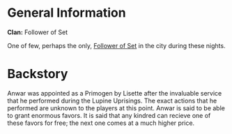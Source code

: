 <!-- TITLE: Anwar -->
<!-- SUBTITLE: Member of the Primogen-->

# General Information
**Clan:** Follower of Set

One of few, perhaps the only, [Follower of Set](/home/vtm/npc#followers-of-set) in the city during these nights.

# Backstory
Anwar was appointed as a Primogen by Lisette after the invaluable service that he performed during the Lupine Uprisings. The exact actions that he performed are unknown to the players at this point. Anwar is said to be able to grant enormous favors. It is said that any kindred can recieve one of these favors for free; the next one comes at a much higher price.
